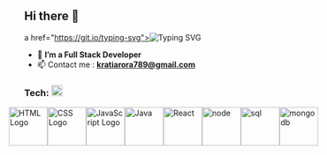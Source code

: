 ## Hi there 👋
a href="https://git.io/typing-svg"><img src="https://readme-typing-svg.demolab.com?font=Fira+Code&size=21&pause=1000&color=2155F7&center=true&vCenter=true&width=435&lines=Hey+!%2C+I%E2%80%99m+Krati Arora;Im++an+Aspiring+Full+Stack+Developer" alt="Typing SVG" /></a>
- :eyes: **I’m a Full Stack Developer**
- :mailbox: Contact me : **kratiarora789@gmail.com**
<h3 align="left">Tech: <img src = "https://media2.giphy.com/media/QssGEmpkyEOhBCb7e1/giphy.gif?cid=ecf05e47a0n3gi1bfqntqmob8g9aid1oyj2wr3ds3mg700bl&rid=giphy.gif" width = "20"></h3>


<div style="display: flex; justify-content: center; align-items: center;">
  <img src="https://devicon-website.vercel.app/api/html5/original-wordmark.svg" alt="HTML Logo" width="70" />
  <img src="https://devicon-website.vercel.app/api/css3/original.svg" alt="CSS Logo" width="70" />
  <img src="https://devicon-website.vercel.app/api/javascript/original.svg" alt="JavaScript Logo" width="70" />
  <img src="https://devicon-website.vercel.app/api/java/original.svg" alt="Java" width="70" />
  <img src="https://devicon-website.vercel.app/api/react/original.svg" alt="React" width="70" />
  <img src="https://devicon-website.vercel.app/api/nodejs/original.svg" alt="node" width="70" />
  <img src="https://devicon-website.vercel.app/api/mysql/original.svg" alt="sql" width="70" />
  <img src="https://devicon-website.vercel.app/api/mongodb/original.svg" alt="mongodb" width="70" />
</div>
